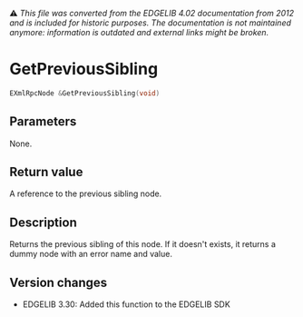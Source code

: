 :warning: _This file was converted from the EDGELIB 4.02 documentation from 2012 and is included for historic purposes. The documentation is not maintained anymore: information is outdated and external links might be broken._

# GetPreviousSibling


```c++
EXmlRpcNode &GetPreviousSibling(void)
```

## Parameters
None.

## Return value
A reference to the previous sibling node.

## Description
Returns the previous sibling of this node. If it doesn't exists, it returns a dummy node with an error name and value.

## Version changes
- EDGELIB 3.30: Added this function to the EDGELIB SDK

